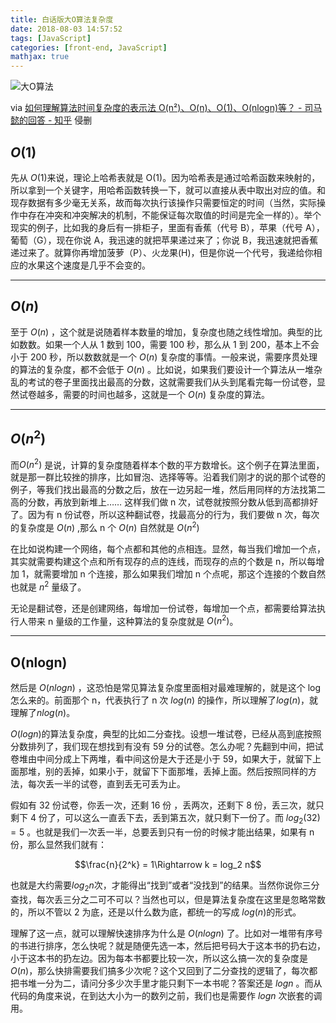 ```yaml
---
title: 白话版大O算法复杂度
date: 2018-08-03 14:57:52
tags: [JavaScript]
categories: [front-end, JavaScript]
mathjax: true
---
```


![大O算法](http://stariveer.qiniudn.com/blog/180803/bigo.webp)

via [如何理解算法时间复杂度的表示法 O(n²)、O(n)、O(1)、O(nlogn)等？ - 司马懿的回答 - 知乎](https://www.zhihu.com/question/21387264/answer/422323594) 侵删

## $O(1)$

先从 $O(1)$来说，理论上哈希表就是 O(1)。因为哈希表是通过哈希函数来映射的，所以拿到一个关键字，用哈希函数转换一下，就可以直接从表中取出对应的值。和现存数据有多少毫无关系，故而每次执行该操作只需要恒定的时间（当然，实际操作中存在冲突和冲突解决的机制，不能保证每次取值的时间是完全一样的）。举个现实的例子，比如我的身后有一排柜子，里面有香蕉（代号 B），苹果（代号 A），葡萄（G），现在你说 A，我迅速的就把苹果递过来了；你说 B，我迅速就把香蕉递过来了。就算你再增加菠萝（P）、火龙果(H)，但是你说一个代号，我递给你相应的水果这个速度是几乎不会变的。

---

## $O(n)$

至于 $O(n)$ ，这个就是说随着样本数量的增加，复杂度也随之线性增加。典型的比如数数。如果一个人从 1 数到 100，需要 100 秒，那么从 1 到 200，基本上不会小于 200 秒，所以数数就是一个 $O(n)$ 复杂度的事情。一般来说，需要序贯处理的算法的复杂度，都不会低于 $O(n)$ 。比如说，如果我们要设计一个算法从一堆杂乱的考试的卷子里面找出最高的分数，这就需要我们从头到尾看完每一份试卷，显然试卷越多，需要的时间也越多，这就是一个 $O(n)$ 复杂度的算法。

---

## $O(n^2)$

而$O(n^2)$ 是说，计算的复杂度随着样本个数的平方数增长。这个例子在算法里面，就是那一群比较挫的排序，比如冒泡、选择等等。沿着我们刚才的说的那个试卷的例子，等我们找出最高的分数之后，放在一边另起一堆，然后用同样的方法找第二高的分数，再放到新堆上…… 这样我们做 n 次，试卷就按照分数从低到高都排好了。因为有 n 份试卷，所以这种翻试卷，找最高分的行为，我们要做 n 次，每次的复杂度是 $O(n)$ ,那么 n 个 $O(n)$ 自然就是 $O(n^2)$

在比如说构建一个网络，每个点都和其他的点相连。显然，每当我们增加一个点，其实就需要构建这个点和所有现存的点的连线，而现存的点的个数是 n，所以每增加 1，就需要增加 n 个连接，那么如果我们增加 n 个点呢，那这个连接的个数自然也就是 $n^2$ 量级了。

无论是翻试卷，还是创建网络，每增加一份试卷，每增加一个点，都需要给算法执行人带来 n 量级的工作量，这种算法的复杂度就是 $O(n^2)$。

---

## O(nlogn)

然后是 $O(nlogn)$ ，这恐怕是常见算法复杂度里面相对最难理解的，就是这个 log 怎么来的。前面那个 n，代表执行了 n 次 $log(n)$ 的操作，所以理解了$log(n)$，就理解了$nlog(n)$。

$O(logn)$的算法复杂度，典型的比如二分查找。设想一堆试卷，已经从高到底按照分数排列了，我们现在想找到有没有 59 分的试卷。怎么办呢？先翻到中间，把试卷堆由中间分成上下两堆，看中间这份是大于还是小于 59，如果大于，就留下上面那堆，别的丢掉，如果小于，就留下下面那堆，丢掉上面。然后按照同样的方法，每次丢一半的试卷，直到丢无可丢为止。

假如有 32 份试卷，你丢一次，还剩 16 份 ，丢两次，还剩下 8 份，丢三次，就只剩下 4 份了，可以这么一直丢下去，丢到第五次，就只剩下一份了。而 $log_2(32) = 5$ 。也就是我们一次丢一半，总要丢到只有一份的时候才能出结果，如果有 n 份，那么显然我们就有：

$$\frac{n}{2^k} = 1\Rightarrow k = log_2 n$$

也就是大约需要$log_2 n$次，才能得出“找到”或者“没找到”的结果。当然你说你三分查找，每次丢三分之二可不可以？当然也可以，但是算法复杂度在这里是忽略常数的，所以不管以 2 为底，还是以什么数为底，都统一的写成 $log(n)$的形式。

理解了这一点，就可以理解快速排序为什么是 $O(nlogn)$ 了。比如对一堆带有序号的书进行排序，怎么快呢？就是随便先选一本，然后把号码大于这本书的扔右边，小于这本书的扔左边。因为每本书都要比较一次，所以这么搞一次的复杂度是 $O(n)$，那么快排需要我们搞多少次呢？这个又回到了二分查找的逻辑了，每次都把书堆一分为二，请问分多少次手里才能只剩下一本书呢？答案还是 $logn$ 。而从代码的角度来说，在到达大小为一的数列之前，我们也是需要作 $logn$ 次嵌套的调用。
